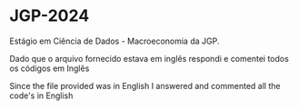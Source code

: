 # JGP-2024
Estágio em Ciência de Dados - Macroeconomia da JGP.

Dado que o arquivo fornecido estava em inglês respondi e comentei todos os códigos em Inglês

Since the file provided was in English I answered and commented all the code's in English

